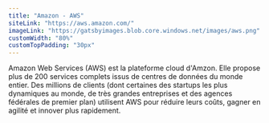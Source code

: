 ```yaml
---
title: "Amazon - AWS"
siteLink: "https://aws.amazon.com/"
imageLink: "https://gatsbyimages.blob.core.windows.net/images/aws.png"
customWidth: "80%"
customTopPadding: "30px"
---
```


Amazon Web Services (AWS) est la plateforme cloud d'Amzon. Elle propose plus de 200 services complets issus de centres de données du monde entier. Des millions de clients (dont certaines des startups les plus dynamiques au monde, de très grandes entreprises et des agences fédérales de premier plan) utilisent AWS pour réduire leurs coûts, gagner en agilité et innover plus rapidement.

